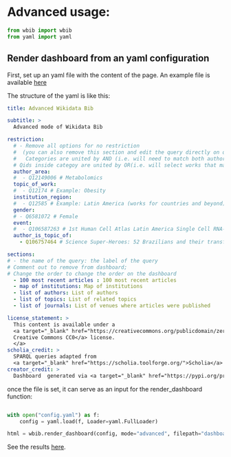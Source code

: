 # Advanced usage:

```python
from wbib import wbib
from yaml import yaml
```

## Render dashboard from an yaml configuration

First, set up an yaml file with the content of the page. 
An example file is available [here]("./advanced/config.yaml")

The structure of the yaml is like this:

```yaml
title: Advanced Wikidata Bib

subtitle: >
  Advanced mode of Wikidata Bib

restriction:
  # - Remove all options for no restriction
  #  (you can also remove this section and edit the query directly on queries.py)
  #   Categories are united by AND (i.e. will need to match both author area and institution region)
  # Qids inside categoy are united by OR(i.e. will select works that match any of the listed topics)
  author_area:
  #  - Q12149006 # Metabolomics
  topic_of_work:
  #  - Q12174 # Example: Obesity
  institution_region:  
  #  - Q12585 # Example: Latin America (works for countries and beyond)
  gender:
  # - Q6581072 # Female
  event:
  #  - Q106587263 # 1st Human Cell Atlas Latin America Single Cell RNA-seqData Analysis Workshop 
  author_is_topic_of:
    - Q106757464 # Science Super-Heroes: 52 Brazilians and their transformative research

sections:
# - the name of the query: the label of the query
# Comment out to remove from dashboard;
# Change the order to change the order on the dashboard
  - 100 most recent articles : 100 most recent articles
  - map of institutions: Map of institutions
  - list of authors: List of authors
  - list of topics: List of related topics
  - list of journals: List of venues where articles were published

license_statement: >
  This content is available under a 
  <a target="_blank" href="https://creativecommons.org/publicdomain/zero/1.0/"> 
  Creative Commons CC0</a> license.
  </a>
scholia_credit: >
  SPARQL queries adapted from 
  <a target="_blank" href="https://scholia.toolforge.org/">Scholia</a>
creator_credit: >
  Dashboard  generated via <a target="_blank" href="https://pypi.org/project/wbib/">Wikidata Bib</a>

```

once the file is set, it can serve as an input for the render_dashboard function:

```python

with open("config.yaml") as f:
    config = yaml.load(f, Loader=yaml.FullLoader)

html = wbib.render_dashboard(config, mode="advanced", filepath="dashboard.html")
```


See the results [here]("./advanced/dashboard.html").